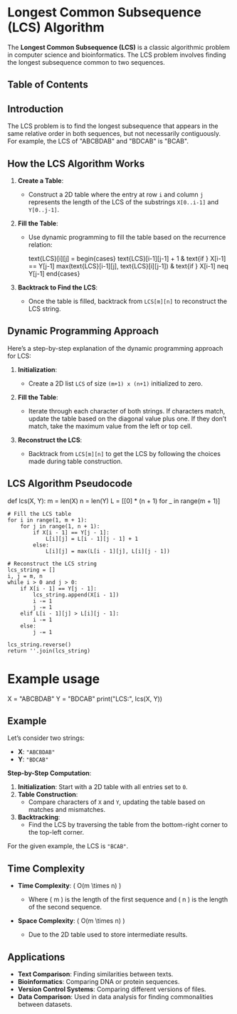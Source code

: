 # Longest Common Subsequence (LCS) Algorithm

The **Longest Common Subsequence (LCS)** is a classic algorithmic problem in computer science and bioinformatics. The LCS problem involves finding the longest subsequence common to two sequences.

## Table of Contents


## Introduction

The LCS problem is to find the longest subsequence that appears in the same relative order in both sequences, but not necessarily contiguously. For example, the LCS of "ABCBDAB" and "BDCAB" is "BCAB".

## How the LCS Algorithm Works

1. **Create a Table**:
   - Construct a 2D table where the entry at row `i` and column `j` represents the length of the LCS of the substrings `X[0..i-1]` and `Y[0..j-1]`.

2. **Fill the Table**:
   - Use dynamic programming to fill the table based on the recurrence relation:
     
     text{LCS}[i][j] =
     begin{cases} 
     text{LCS}[i-1][j-1] + 1 & text{if } X[i-1] == Y[j-1] 
     max(text{LCS}[i-1][j], text{LCS}[i][j-1]) & text{if } X[i-1] neq Y[j-1]
     end{cases}
     

3. **Backtrack to Find the LCS**:
   - Once the table is filled, backtrack from `LCS[m][n]` to reconstruct the LCS string.

## Dynamic Programming Approach

Here’s a step-by-step explanation of the dynamic programming approach for LCS:

1. **Initialization**:
   - Create a 2D list `LCS` of size `(m+1) x (n+1)` initialized to zero.

2. **Fill the Table**:
   - Iterate through each character of both strings. If characters match, update the table based on the diagonal value plus one. If they don’t match, take the maximum value from the left or top cell.

3. **Reconstruct the LCS**:
   - Backtrack from `LCS[m][n]` to get the LCS by following the choices made during table construction.

## LCS Algorithm Pseudocode

def lcs(X, Y):
    m = len(X)
    n = len(Y)
    L = [[0] * (n + 1) for _ in range(m + 1)]
    
    # Fill the LCS table
    for i in range(1, m + 1):
        for j in range(1, n + 1):
            if X[i - 1] == Y[j - 1]:
                L[i][j] = L[i - 1][j - 1] + 1
            else:
                L[i][j] = max(L[i - 1][j], L[i][j - 1])
    
    # Reconstruct the LCS string
    lcs_string = []
    i, j = m, n
    while i > 0 and j > 0:
        if X[i - 1] == Y[j - 1]:
            lcs_string.append(X[i - 1])
            i -= 1
            j -= 1
        elif L[i - 1][j] > L[i][j - 1]:
            i -= 1
        else:
            j -= 1
    
    lcs_string.reverse()
    return ''.join(lcs_string)

# Example usage
X = "ABCBDAB"
Y = "BDCAB"
print("LCS:", lcs(X, Y))


## Example

Let’s consider two strings:

- **X**: `"ABCBDAB"`
- **Y**: `"BDCAB"`

**Step-by-Step Computation**:

1. **Initialization**: Start with a 2D table with all entries set to `0`.
2. **Table Construction**:
   - Compare characters of `X` and `Y`, updating the table based on matches and mismatches.
3. **Backtracking**:
   - Find the LCS by traversing the table from the bottom-right corner to the top-left corner.

For the given example, the LCS is `"BCAB"`.

## Time Complexity

- **Time Complexity**: \( O(m \times n) \)
  - Where \( m \) is the length of the first sequence and \( n \) is the length of the second sequence.

- **Space Complexity**: \( O(m \times n) \)
  - Due to the 2D table used to store intermediate results.

## Applications

- **Text Comparison**: Finding similarities between texts.
- **Bioinformatics**: Comparing DNA or protein sequences.
- **Version Control Systems**: Comparing different versions of files.
- **Data Comparison**: Used in data analysis for finding commonalities between datasets.

